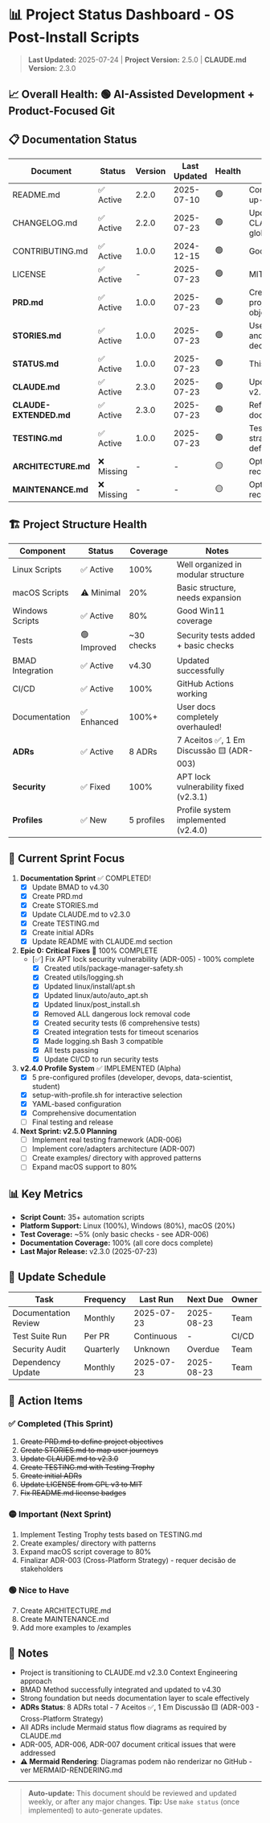 # 📊 Project Status Dashboard - OS Post-Install Scripts

> **Last Updated:** 2025-07-24 | **Project Version:** 2.5.0 | **CLAUDE.md Version:** 2.3.0

## 📈 Overall Health: 🟢 AI-Assisted Development + Product-Focused Git

## 📋 Documentation Status

| Document | Status | Version | Last Updated | Health | Notes |
|----------|--------|---------|--------------|--------|-------|
| README.md | ✅ Active | 2.2.0 | 2025-07-10 | 🟢 | Comprehensive, up-to-date |
| CHANGELOG.md | ✅ Active | 2.2.0 | 2025-07-23 | 🟢 | Updated with CLAUDE.md global changes |
| CONTRIBUTING.md | ✅ Active | 1.0.0 | 2024-12-15 | 🟢 | Good guidelines |
| LICENSE | ✅ Active | - | 2025-07-23 | 🟢 | MIT License |
| **PRD.md** | ✅ Active | 1.0.0 | 2025-07-23 | 🟢 | Created with project objectives |
| **STORIES.md** | ✅ Active | 1.0.0 | 2025-07-23 | 🟢 | User journeys and filtering decisions |
| **STATUS.md** | ✅ Active | 1.0.0 | 2025-07-23 | 🟢 | This document |
| **CLAUDE.md** | ✅ Active | 2.3.0 | 2025-07-23 | 🟢 | Updated to v2.3.0 |
| **CLAUDE-EXTENDED.md** | ✅ Active | 2.3.0 | 2025-07-23 | 🟢 | Reference document |
| **TESTING.md** | ✅ Active | 1.0.0 | 2025-07-23 | 🟢 | Testing Trophy strategy defined |
| **ARCHITECTURE.md** | ❌ Missing | - | - | 🟡 | Optional but recommended |
| **MAINTENANCE.md** | ❌ Missing | - | - | 🟡 | Optional but recommended |

## 🏗️ Project Structure Health

| Component | Status | Coverage | Notes |
|-----------|--------|----------|-------|
| Linux Scripts | ✅ Active | 100% | Well organized in modular structure |
| macOS Scripts | ⚠️ Minimal | 20% | Basic structure, needs expansion |
| Windows Scripts | ✅ Active | 80% | Good Win11 coverage |
| Tests | 🟢 Improved | ~30 checks | Security tests added + basic checks |
| BMAD Integration | ✅ Active | v4.30 | Updated successfully |
| CI/CD | ✅ Active | 100% | GitHub Actions working |
| Documentation | ✅ Enhanced | 100%+ | User docs completely overhauled! |
| **ADRs** | ✅ Active | 8 ADRs | 7 Aceitos ✅, 1 Em Discussão 🟨 (ADR-003) |
| **Security** | ✅ Fixed | 100% | APT lock vulnerability fixed (v2.3.1) |
| **Profiles** | ✅ New | 5 profiles | Profile system implemented (v2.4.0) |

## 🎯 Current Sprint Focus

1. **Documentation Sprint** ✅ COMPLETED!
   - [x] Update BMAD to v4.30
   - [x] Create PRD.md
   - [x] Create STORIES.md
   - [x] Update CLAUDE.md to v2.3.0
   - [x] Create TESTING.md
   - [x] Create initial ADRs
   - [x] Update README with CLAUDE.md section

2. **Epic 0: Critical Fixes** 🚨 100% COMPLETE
   - [✅] Fix APT lock security vulnerability (ADR-005) - 100% complete
     - [x] Created utils/package-manager-safety.sh
     - [x] Created utils/logging.sh
     - [x] Updated linux/install/apt.sh
     - [x] Updated linux/auto/auto_apt.sh
     - [x] Updated linux/post_install.sh
     - [x] Removed ALL dangerous lock removal code
     - [x] Created security tests (6 comprehensive tests)
     - [x] Created integration tests for timeout scenarios
     - [x] Made logging.sh Bash 3 compatible
     - [x] All tests passing
     - [x] Update CI/CD to run security tests
   
3. **v2.4.0 Profile System** ✅ IMPLEMENTED (Alpha)
   - [x] 5 pre-configured profiles (developer, devops, data-scientist, student)
   - [x] setup-with-profile.sh for interactive selection
   - [x] YAML-based configuration
   - [x] Comprehensive documentation
   - [ ] Final testing and release

4. **Next Sprint: v2.5.0 Planning**
   - [ ] Implement real testing framework (ADR-006)
   - [ ] Implement core/adapters architecture (ADR-007)
   - [ ] Create examples/ directory with approved patterns
   - [ ] Expand macOS support to 80%

## 📊 Key Metrics

- **Script Count:** 35+ automation scripts
- **Platform Support:** Linux (100%), Windows (80%), macOS (20%)
- **Test Coverage:** ~5% (only basic checks - see ADR-006)
- **Documentation Coverage:** 100% (all core docs complete)
- **Last Major Release:** v2.3.0 (2025-07-23)

## 🔄 Update Schedule

| Task | Frequency | Last Run | Next Due | Owner |
|------|-----------|----------|----------|-------|
| Documentation Review | Monthly | 2025-07-23 | 2025-08-23 | Team |
| Test Suite Run | Per PR | Continuous | - | CI/CD |
| Security Audit | Quarterly | Unknown | Overdue | Team |
| Dependency Update | Monthly | 2025-07-23 | 2025-08-23 | Team |

## 🚦 Action Items

### ✅ Completed (This Sprint)
1. ~~Create PRD.md to define project objectives~~
2. ~~Create STORIES.md to map user journeys~~
3. ~~Update CLAUDE.md to v2.3.0~~
4. ~~Create TESTING.md with Testing Trophy~~
5. ~~Create initial ADRs~~
6. ~~Update LICENSE from GPL v3 to MIT~~
7. ~~Fix README.md license badges~~

### 🟡 Important (Next Sprint)
1. Implement Testing Trophy tests based on TESTING.md
2. Create examples/ directory with patterns
3. Expand macOS script coverage to 80%
4. Finalizar ADR-003 (Cross-Platform Strategy) - requer decisão de stakeholders

### 🟢 Nice to Have
7. Create ARCHITECTURE.md
8. Create MAINTENANCE.md
9. Add more examples to /examples

## 📝 Notes

- Project is transitioning to CLAUDE.md v2.3.0 Context Engineering approach
- BMAD Method successfully integrated and updated to v4.30
- Strong foundation but needs documentation layer to scale effectively
- **ADRs Status**: 8 ADRs total - 7 Aceitos ✅, 1 Em Discussão 🟨 (ADR-003 - Cross-Platform Strategy)
- All ADRs include Mermaid status flow diagrams as required by CLAUDE.md
- ADR-005, ADR-006, ADR-007 document critical issues that were addressed
- **⚠️ Mermaid Rendering**: Diagramas podem não renderizar no GitHub - ver MERMAID-RENDERING.md

---

> **Auto-update:** This document should be reviewed and updated weekly, or after any major changes.
> **Tip:** Use `make status` (once implemented) to auto-generate updates.